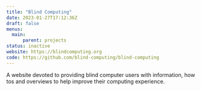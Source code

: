 ```yaml
---
title: "Blind Computing"
date: 2023-01-27T17:12:36Z
draft: false
menus:
  main:
      parent: projects
status: inactive
website: https://blindcomputing.org
code: https://github.com/blind-computing/blind-computing
---
```


A website devoted to providing blind computer users with information, how tos and overviews to help improve their
computing experience.
